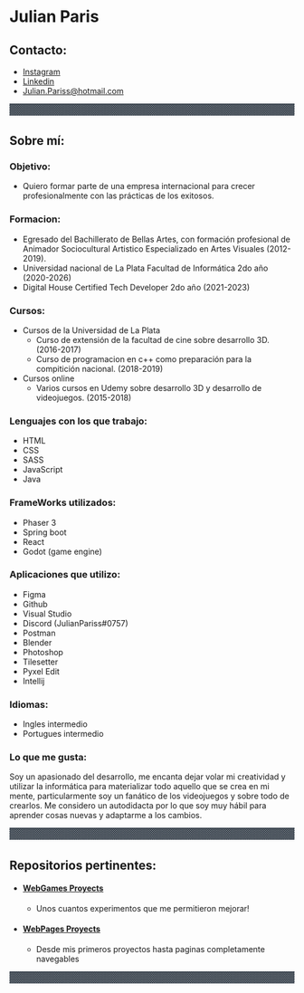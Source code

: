 # Julian Paris

## Contacto: 
 * [Instagram](https://www.instagram.com/julian_pariss/)
 * [Linkedin](https://www.linkedin.com/in/julian-paris-1ab483218/)
 * Julian.Pariss@hotmail.com

<div>
    <img src="img/Guardaanim2.gif" alt="Guarda">
</div>

## Sobre mí:
  ### Objetivo:
  * Quiero formar parte de una empresa internacional para crecer profesionalmente con las prácticas de los exitosos. 
  ### Formacion:
  * Egresado del Bachillerato de Bellas Artes, con formación profesional de Animador Sociocultural Artistico Especializado en Artes Visuales (2012-2019).
  * Universidad nacional de La Plata Facultad de Informática 2do año (2020-2026)
  * Digital House Certified Tech Developer 2do año (2021-2023)
  ### Cursos: 
  * Cursos de la Universidad de La Plata 
    * Curso de extensión de la facultad de cine sobre desarrollo 3D. (2016-2017)
    * Curso de programacion en c++ como preparación para la compitición nacional. (2018-2019)
  * Cursos online
    * Varios cursos en Udemy sobre desarrollo 3D y desarrollo de videojuegos. (2015-2018)
  ### Lenguajes con los que trabajo:
  * HTML
  * CSS
  * SASS
  * JavaScript
  * Java
  ### FrameWorks utilizados:
  * Phaser 3
  * Spring boot
  * React 
  * Godot (game engine)
  ### Aplicaciones que utilizo:
  * Figma
  * Github 
  * Visual Studio
  * Discord (JulianPariss#0757)
  * Postman
  * Blender
  * Photoshop
  * Tilesetter 
  * Pyxel Edit
  * Intellij
  ### Idiomas: 
  * Ingles intermedio
  * Portugues intermedio
    
  ### Lo que me gusta:  
<p> Soy un apasionado del desarrollo, me encanta dejar volar mi creatividad y utilizar la informática para materializar todo aquello 
    que se crea en mi mente, particularmente soy un fanático de los videojuegos y sobre todo de crearlos. Me considero un autodidacta por lo que soy muy         hábil para aprender cosas nuevas y adaptarme a los cambios.</p>
    
<div>
    <img src="img/Guardaanim2.gif# alt="Guarda">
</div>
                                               
## Repositorios pertinentes:                                              
 
 * #### [WebGames Proyects](https://github.com/JulianPariss/WebGames)
   * Unos cuantos experimentos que me permitieron mejorar!                                             
 * #### [WebPages Proyects](https://github.com/JulianPariss/WebPages)  
   * Desde mis primeros proyectos hasta paginas completamente navegables                                             
                                                         
<div>
    <img src="img/Guardaanim2.gif# alt="Guarda">
</div>   
